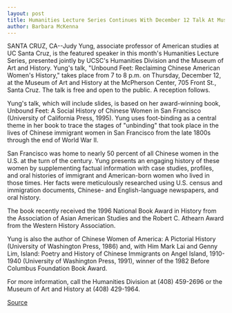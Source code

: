 ```yaml
---
layout: post
title: Humanities Lecture Series Continues With December 12 Talk At Museum Of Art And History On Chinese Immigrant Women
author: Barbara McKenna
---
```


SANTA CRUZ, CA--Judy Yung, associate professor of American  studies at UC Santa Cruz, is the featured speaker in this month's  Humanities Lecture Series, presented jointly by UCSC's Humanities  Division and the Museum of Art and History. Yung's talk, "Unbound  Feet: Reclaiming Chinese American Women's History," takes place  from 7 to 8 p.m. on Thursday, December 12, at the Museum of Art and  History at the McPherson Center, 705 Front St., Santa Cruz. The talk  is free and open to the public. A reception follows.

Yung's talk, which will include slides, is based on her award-winning book, Unbound Feet: A Social History of Chinese  Women in San Francisco (University of California Press, 1995). Yung  uses foot-binding as a central theme in her book to trace the stages  of "unbinding" that took place in the lives of Chinese immigrant  women in San Francisco from the late 1800s through the end of  World War II.

San Francisco was home to nearly 50 percent of all Chinese  women in the U.S. at the turn of the century. Yung presents an  engaging history of these women by supplementing factual  information with case studies, profiles, and oral histories of  immigrant and American-born women who lived in those times. Her  facts were meticulously researched using U.S. census and  immigration documents, Chinese- and English-language newspapers,  and oral history.

The book recently received the 1996 National Book Award in  History from the Association of Asian American Studies and the  Robert C. Athearn Award from the Western History Association.

Yung is also the author of Chinese Women of America: A  Pictorial History (University of Washington Press, 1986) and, with  Him Mark Lai and Genny Lim, Island: Poetry and History of Chinese  Immigrants on Angel Island, 1910-1940 (University of Washington  Press, 1991), winner of the 1982 Before Columbus Foundation Book  Award.

For more information, call the Humanities Division at (408) 459-2696 or the Museum of Art and History at (408) 429-1964.

[Source](http://www1.ucsc.edu/news_events/press_releases/archive/96-97/11-96/112296-Lecture_on_Chinese_.html "Permalink to 112296-Lecture_on_Chinese_")
